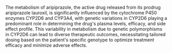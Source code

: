 The metabolism of aripiprazole, the active drug released from its prodrug aripiprazole lauroxil, is significantly influenced by the cytochrome P450 enzymes CYP2D6 and CYP3A4, with genetic variations in CYP2D6 playing a predominant role in determining the drug's plasma levels, efficacy, and side effect profile. This variability in metabolism due to genetic polymorphisms in CYP2D6 can lead to diverse therapeutic outcomes, necessitating tailored dosing based on the patient's specific genotype to optimize treatment efficacy and minimize adverse effects.